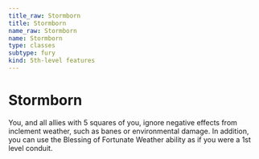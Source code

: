 ```yaml
---
title_raw: Stormborn
title: Stormborn
name_raw: Stormborn
name: Stormborn
type: classes
subtype: fury
kind: 5th-level features
---
```


# Stormborn

You, and all allies with 5 squares of you, ignore negative effects from inclement weather, such as banes or environmental damage. In addition, you can use the Blessing of Fortunate Weather ability as if you were a 1st level conduit.
